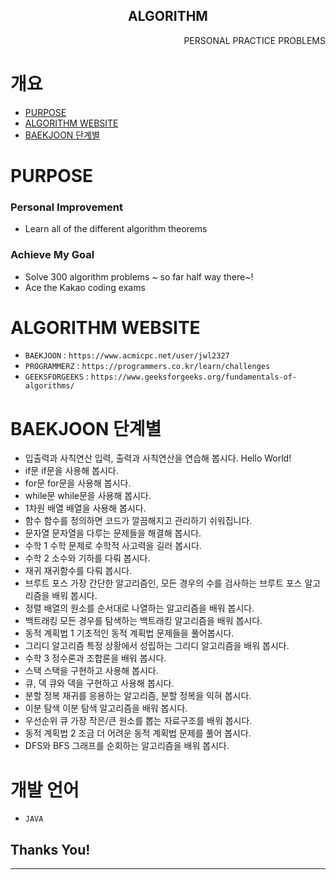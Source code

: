 <p align="center">
 <h2 align="center">ALGORITHM</h2>
 <p align="right">PERSONAL PRACTICE PROBLEMS</p>
</p>
 
 
 
 
 
# 개요
- [PURPOSE](#PURPOSE)
- [ALGORITHM WEBSITE](#ALGORITHM-WEBSITE)
- [BAEKJOON 단계별](#BAEKJOON-단계별)



# PURPOSE

### Personal Improvement
- Learn all of the different algorithm theorems 

### Achieve My Goal
- Solve 300 algorithm problems ~ so far half way there~! 
- Ace the Kakao coding exams



# ALGORITHM WEBSITE

- `BAEKJOON` : `https://www.acmicpc.net/user/jwl2327`
- `PROGRAMMERZ` : `https://programmers.co.kr/learn/challenges`
- `GEEKSFORGEEKS` : `https://www.geeksforgeeks.org/fundamentals-of-algorithms/`  
 



# BAEKJOON 단계별

-  입출력과 사칙연산	입력, 출력과 사칙연산을 연습해 봅시다. Hello World!		
- if문	if문을 사용해 봅시다.		
- for문	for문을 사용해 봅시다.		
- while문	while문을 사용해 봅시다.	
- 1차원 배열	배열을 사용해 봅시다.	
- 함수	함수를 정의하면 코드가 깔끔해지고 관리하기 쉬워집니다.		
- 문자열	문자열을 다루는 문제들을 해결해 봅시다.		
- 수학 1	수학 문제로 수학적 사고력을 길러 봅시다.		
- 수학 2	소수와 기하를 다뤄 봅시다.			
- 재귀	재귀함수를 다뤄 봅시다.		
- 브루트 포스	가장 간단한 알고리즘인, 모든 경우의 수를 검사하는 브루트 포스 알고리즘을 배워 봅시다.		
- 정렬	배열의 원소를 순서대로 나열하는 알고리즘을 배워 봅시다.		
- 백트래킹	모든 경우를 탐색하는 백트래킹 알고리즘을 배워 봅시다.		
- 동적 계획법 1	기초적인 동적 계획법 문제들을 풀어봅시다.		
- 그리디 알고리즘	특정 상황에서 성립하는 그리디 알고리즘을 배워 봅시다.		
- 수학 3	정수론과 조합론을 배워 봅시다.		
- 스택	스택을 구현하고 사용해 봅시다.		
- 큐, 덱	큐와 덱을 구현하고 사용해 봅시다.		
- 분할 정복	재귀를 응용하는 알고리즘, 분할 정복을 익혀 봅시다.		
- 이분 탐색	이분 탐색 알고리즘을 배워 봅시다.		
- 우선순위 큐	가장 작은/큰 원소를 뽑는 자료구조를 배워 봅시다.		
- 동적 계획법 2	조금 더 어려운 동적 계획법 문제를 풀어 봅시다.		
- DFS와 BFS	그래프를 순회하는 알고리즘을 배워 봅시다.		



# 개발 언어

- `JAVA`




## Thanks You! 
---

